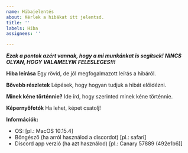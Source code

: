 ```yaml
---
name: Hibajelentés
about: Kérlek a hibákat itt jelentsd.
title: ''
labels: Hiba
assignees: ''

---
```


***Ezek a pontok azért vannak, hogy a mi munkánkat is segítsek! NINCS OLYAN, HOGY VALAMELYIK FELESLEGES!!!***

**Hiba leírása**
Egy rövid, de jól megfogalmazott leírás a hibáról.

**Bővebb részletek**
Lépések, hogy hogyan tudjuk a hibát előidézni.

**Minek kéne történnie?**
Ide írd, hogy szerinted minek kéne történnie.

**Képernyőfotók**
Ha lehet, képet csatolj!

**Információk:**
 - OS: [pl.: MacOS 10.15.4]
 - Böngésző (ha arról használod a discordot) [pl.: safari]
 - Discord app verzió (ha azt használod) [pl.: Canary 57889 (492e1b6)]
